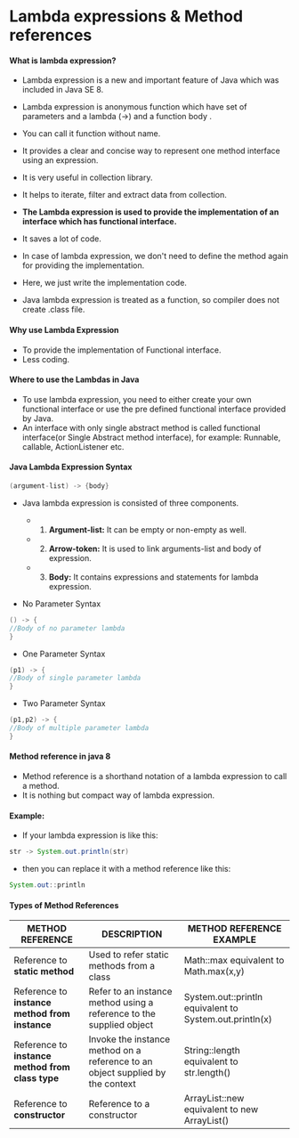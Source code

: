 # Lambda expressions & Method references

#### What is lambda expression?

* Lambda expression is a new and important feature of Java which was included in Java SE 8.
* Lambda expression is anonymous function which have set of parameters and a lambda (->) and a function body .
* You can call it function without name.
* It provides a clear and concise way to represent one method interface using an expression. 
* It is very useful in collection library. 
* It helps to iterate, filter and extract data from collection.

* **The Lambda expression is used to provide the implementation of an interface which has functional interface.** 
* It saves a lot of code. 
* In case of lambda expression, we don't need to define the method again for providing the implementation. 
* Here, we just write the implementation code.
* Java lambda expression is treated as a function, so compiler does not create .class file.

#### Why use Lambda Expression
 * To provide the implementation of Functional interface.
 * Less coding.

#### Where to use the Lambdas in Java
* To use lambda expression, you need to either create your own functional interface or use the pre defined functional interface provided by Java. 
* An interface with only single abstract method is called functional interface(or Single Abstract method interface), for example: Runnable, callable, ActionListener etc.

#### Java Lambda Expression Syntax
```java
(argument-list) -> {body} 
```
* Java lambda expression is consisted of three components.

  * 1) **Argument-list:** It can be empty or non-empty as well.

  * 2) **Arrow-token:** It is used to link arguments-list and body of expression.

  * 3) **Body:** It contains expressions and statements for lambda expression.

* No Parameter Syntax
```java
() -> {  
//Body of no parameter lambda  
} 
```
* One Parameter Syntax
```java
(p1) -> {  
//Body of single parameter lambda  
}
```
* Two Parameter Syntax
```java
(p1,p2) -> {  
//Body of multiple parameter lambda  
} 
```
#### Method reference in java 8

* Method reference is a shorthand notation of a lambda expression to call a method. 
* It is nothing but compact way of lambda expression.
#### Example:
* If your lambda expression is like this:
```java
str -> System.out.println(str)
```
* then you can replace it with a method reference like this:
```java
System.out::println
```
#### Types of Method References
**METHOD REFERENCE** |	**DESCRIPTION** |	**METHOD REFERENCE EXAMPLE**
---------------------|---------------------|---------------------
Reference to **static method**|	Used to refer static methods from a class |	Math::max equivalent to Math.max(x,y)
Reference to **instance method from instance** |	Refer to an instance method using a reference to the supplied object	|System.out::println equivalent to System.out.println(x)
Reference to **instance method from class type**	|Invoke the instance method on a reference to an object supplied by the context|	String::length equivalent to str.length()
Reference to **constructor** |	Reference to a constructor|	ArrayList::new equivalent to new ArrayList()
